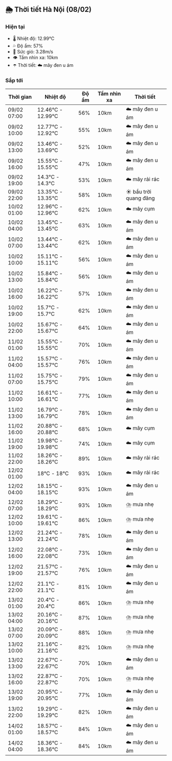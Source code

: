 ## 🌦️ Thời tiết Hà Nội (08/02)

### Hiện tại

- 🌡️ Nhiệt độ: 12.99℃
- 💦 Độ ẩm: 57%
- 💨 Sức gió: 3.28m/s
- 👁️ Tầm nhìn xa: 10km
- ☂️ Thời tiết: ☁️ mây đen u ám

### Sắp tới

| Thời gian | Nhiệt độ | Độ ẩm | Tầm nhìn xa | Thời tiết |
| --- | --- | --- | --- | --- |
| 09/02 07:00 | 12.46℃ - 12.99℃ | 56% | 10km | ☁️ mây đen u ám |
| 09/02 10:00 | 12.77℃ - 12.92℃ | 55% | 10km | ☁️ mây đen u ám |
| 09/02 13:00 | 13.46℃ - 13.69℃ | 52% | 10km | ☁️ mây đen u ám |
| 09/02 16:00 | 15.55℃ - 15.55℃ | 47% | 10km | ☁️ mây đen u ám |
| 09/02 19:00 | 14.3℃ - 14.3℃ | 53% | 10km | ☁️ mây rải rác |
| 09/02 22:00 | 13.35℃ - 13.35℃ | 58% | 10km | ☀️ bầu trời quang đãng |
| 10/02 01:00 | 12.96℃ - 12.96℃ | 62% | 10km | ☁️ mây cụm |
| 10/02 04:00 | 13.45℃ - 13.45℃ | 63% | 10km | ☁️ mây đen u ám |
| 10/02 07:00 | 13.44℃ - 13.44℃ | 62% | 10km | ☁️ mây đen u ám |
| 10/02 10:00 | 15.11℃ - 15.11℃ | 56% | 10km | ☁️ mây đen u ám |
| 10/02 13:00 | 15.84℃ - 15.84℃ | 56% | 10km | ☁️ mây đen u ám |
| 10/02 16:00 | 16.22℃ - 16.22℃ | 57% | 10km | ☁️ mây đen u ám |
| 10/02 19:00 | 15.7℃ - 15.7℃ | 62% | 10km | ☁️ mây đen u ám |
| 10/02 22:00 | 15.67℃ - 15.67℃ | 64% | 10km | ☁️ mây đen u ám |
| 11/02 01:00 | 15.55℃ - 15.55℃ | 70% | 10km | ☁️ mây đen u ám |
| 11/02 04:00 | 15.57℃ - 15.57℃ | 76% | 10km | ☁️ mây đen u ám |
| 11/02 07:00 | 15.75℃ - 15.75℃ | 79% | 10km | ☁️ mây đen u ám |
| 11/02 10:00 | 16.61℃ - 16.61℃ | 77% | 10km | ☁️ mây đen u ám |
| 11/02 13:00 | 16.79℃ - 16.79℃ | 78% | 10km | ☁️ mây đen u ám |
| 11/02 16:00 | 20.88℃ - 20.88℃ | 68% | 10km | ☁️ mây cụm |
| 11/02 19:00 | 19.98℃ - 19.98℃ | 74% | 10km | ☁️ mây cụm |
| 11/02 22:00 | 18.26℃ - 18.26℃ | 89% | 10km | ☁️ mây rải rác |
| 12/02 01:00 | 18℃ - 18℃ | 93% | 10km | ☁️ mây rải rác |
| 12/02 04:00 | 18.15℃ - 18.15℃ | 93% | 10km | ☁️ mây đen u ám |
| 12/02 07:00 | 18.29℃ - 18.29℃ | 93% | 10km | ⛈️ mưa nhẹ |
| 12/02 10:00 | 19.61℃ - 19.61℃ | 86% | 10km | ⛈️ mưa nhẹ |
| 12/02 13:00 | 21.24℃ - 21.24℃ | 78% | 10km | ☁️ mây đen u ám |
| 12/02 16:00 | 22.08℃ - 22.08℃ | 73% | 10km | ☁️ mây đen u ám |
| 12/02 19:00 | 21.57℃ - 21.57℃ | 76% | 10km | ☁️ mây đen u ám |
| 12/02 22:00 | 21.1℃ - 21.1℃ | 81% | 10km | ☁️ mây đen u ám |
| 13/02 01:00 | 20.4℃ - 20.4℃ | 86% | 10km | ⛈️ mưa nhẹ |
| 13/02 04:00 | 20.16℃ - 20.16℃ | 87% | 10km | ⛈️ mưa nhẹ |
| 13/02 07:00 | 20.09℃ - 20.09℃ | 88% | 10km | ⛈️ mưa nhẹ |
| 13/02 10:00 | 21.16℃ - 21.16℃ | 82% | 10km | ⛈️ mưa nhẹ |
| 13/02 13:00 | 22.67℃ - 22.67℃ | 70% | 10km | ☁️ mây đen u ám |
| 13/02 16:00 | 22.87℃ - 22.87℃ | 70% | 10km | ⛈️ mưa nhẹ |
| 13/02 19:00 | 20.95℃ - 20.95℃ | 77% | 10km | ☁️ mây đen u ám |
| 13/02 22:00 | 19.29℃ - 19.29℃ | 82% | 10km | ☁️ mây đen u ám |
| 14/02 01:00 | 18.57℃ - 18.57℃ | 84% | 10km | ☁️ mây đen u ám |
| 14/02 04:00 | 18.36℃ - 18.36℃ | 84% | 10km | ☁️ mây đen u ám |

